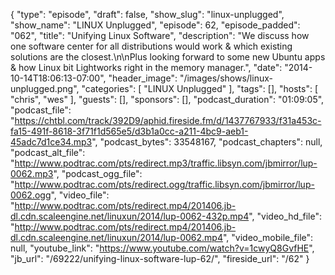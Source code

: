 {
  "type": "episode",
  "draft": false,
  "show_slug": "linux-unplugged",
  "show_name": "LINUX Unplugged",
  "episode": 62,
  "episode_padded": "062",
  "title": "Unifying Linux Software",
  "description": "We discuss how one software center for all distributions would work & which existing solutions are the closest.\n\nPlus looking forward to some new Ubuntu apps & how Linux bit Lightworks right in the memory manager.",
  "date": "2014-10-14T18:06:13-07:00",
  "header_image": "/images/shows/linux-unplugged.png",
  "categories": [
    "LINUX Unplugged"
  ],
  "tags": [],
  "hosts": [
    "chris",
    "wes"
  ],
  "guests": [],
  "sponsors": [],
  "podcast_duration": "01:09:05",
  "podcast_file": "https://chtbl.com/track/392D9/aphid.fireside.fm/d/1437767933/f31a453c-fa15-491f-8618-3f71f1d565e5/d3b1a0cc-a211-4bc9-aeb1-45adc7d1ce34.mp3",
  "podcast_bytes": 33548167,
  "podcast_chapters": null,
  "podcast_alt_file": "http://www.podtrac.com/pts/redirect.mp3/traffic.libsyn.com/jbmirror/lup-0062.mp3",
  "podcast_ogg_file": "http://www.podtrac.com/pts/redirect.ogg/traffic.libsyn.com/jbmirror/lup-0062.ogg",
  "video_file": "http://www.podtrac.com/pts/redirect.mp4/201406.jb-dl.cdn.scaleengine.net/linuxun/2014/lup-0062-432p.mp4",
  "video_hd_file": "http://www.podtrac.com/pts/redirect.mp4/201406.jb-dl.cdn.scaleengine.net/linuxun/2014/lup-0062.mp4",
  "video_mobile_file": null,
  "youtube_link": "https://www.youtube.com/watch?v=1cwyQ8GvfHE",
  "jb_url": "/69222/unifying-linux-software-lup-62/",
  "fireside_url": "/62"
}

